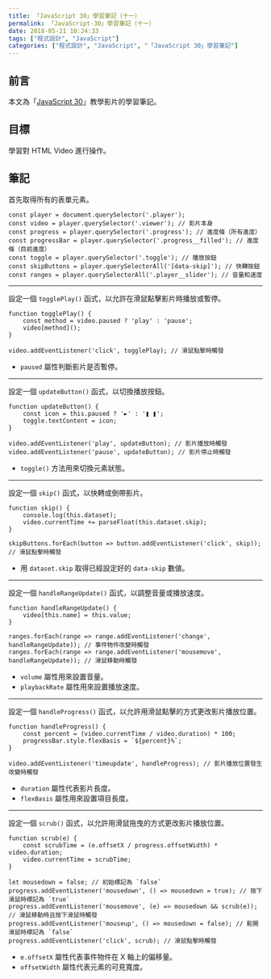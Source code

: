```yaml
---
title: 「JavaScript 30」學習筆記（十一）
permalink: 「JavaScript-30」學習筆記（十一）
date: 2018-05-21 10:24:33
tags: ["程式設計", "JavaScript"]
categories: ["程式設計", "JavaScript", "「JavaScript 30」學習筆記"]
---
```


## 前言

本文為「[JavaScript 30](https://javascript30.com/)」教學影片的學習筆記。

## 目標

學習對 HTML Video 進行操作。

## 筆記

首先取得所有的表單元素。

```JS
const player = document.querySelector('.player');
const video = player.querySelector('.viewer'); // 影片本身
const progress = player.querySelector('.progress'); // 進度條（所有進度）
const progressBar = player.querySelector('.progress__filled'); // 進度條（目前進度）
const toggle = player.querySelector('.toggle'); // 播放按鈕
const skipButtons = player.querySelectorAll('[data-skip]'); // 快轉按鈕
const ranges = player.querySelectorAll('.player__slider'); // 音量和速度
```

---

設定一個 `togglePlay()` 函式，以允許在滑鼠點擊影片時播放或暫停。

```JS
function togglePlay() {
    const method = video.paused ? 'play' : 'pause';
    video[method]();
}

video.addEventListener('click', togglePlay); // 滑鼠點擊時觸發
```

- `paused` 屬性判斷影片是否暫停。

---

設定一個 `updateButton()` 函式，以切換播放按鈕。

```JS
function updateButton() {
    const icon = this.paused ? '►' : '❚ ❚';
    toggle.textContent = icon;
}

video.addEventListener('play', updateButton); // 影片播放時觸發
video.addEventListener('pause', updateButton); // 影片停止時觸發
```

- `toggle()` 方法用來切換元素狀態。

---

設定一個 `skip()` 函式，以快轉或倒帶影片。

```JS
function skip() {
    console.log(this.dataset);
    video.currentTime += parseFloat(this.dataset.skip);
}

skipButtons.forEach(button => button.addEventListener('click', skip)); // 滑鼠點擊時觸發
```

- 用 `dataset.skip` 取得已經設定好的 `data-skip` 數値。

---

設定一個 `handleRangeUpdate()` 函式，以調整音量或播放速度。

```JS
function handleRangeUpdate() {
    video[this.name] = this.value;
}

ranges.forEach(range => range.addEventListener('change', handleRangeUpdate)); // 事件物件改變時觸發
ranges.forEach(range => range.addEventListener('mousemove', handleRangeUpdate)); // 滑鼠移動時觸發
```

- `volume` 屬性用來設置音量。
- `playbackRate` 屬性用來設置播放速度。

---

設定一個 `handleProgress()` 函式，以允許用滑鼠點擊的方式更改影片播放位置。

```JS
function handleProgress() {
    const percent = (video.currentTime / video.duration) * 100;
    progressBar.style.flexBasis = `${percent}%`;
}

video.addEventListener('timeupdate', handleProgress); // 影片播放位置發生改變時觸發
```

- `duration` 屬性代表影片長度。
- `flexBasis` 屬性用來設置項目長度。

---

設定一個 `scrub()` 函式，以允許用滑鼠拖曳的方式更改影片播放位置。

```JS
function scrub(e) {
    const scrubTime = (e.offsetX / progress.offsetWidth) * video.duration;
    video.currentTime = scrubTime;
}

let mousedown = false; // 初始標記為 `false`
progress.addEventListener('mousedown', () => mousedown = true); // 按下滑鼠時標記為 `true`
progress.addEventListener('mousemove', (e) => mousedown && scrub(e)); // 滑鼠移動時且按下滑鼠時觸發
progress.addEventListener('mouseup', () => mousedown = false); // 鬆開滑鼠時標記為 `false`
progress.addEventListener('click', scrub); // 滑鼠點擊時觸發

```

- `e.offsetX` 屬性代表事件物件在 X 軸上的偏移量。
- `offsetWidth` 屬性代表元素的可見寬度。
